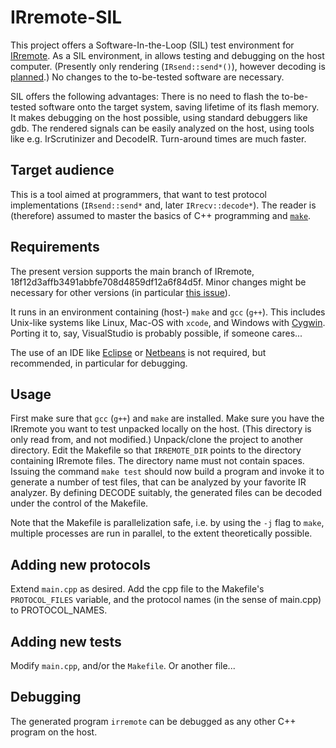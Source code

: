 # IRremote-SIL
This project offers a Software-In-the-Loop (SIL) test environment for [IRremote](https://github.com/z3t0/Arduino-IRremote).
As a SIL environment, in allows testing and debugging on the host computer.
(Presently only rendering (`IRsend::send*()`), however decoding is [planned](https://github.com/bengtmartensson/IRremote-SIL/issues/1).)
No changes to the to-be-tested software are necessary.

SIL offers the following advantages: There is no need to flash the to-be-tested software onto the target system,
saving lifetime of its flash memory. It makes debugging on the host possible, using standard debuggers like gdb.
The rendered signals can be easily analyzed on the host, using tools like e.g. IrScrutinizer and DecodeIR.
Turn-around times are much faster.

## Target audience
This is a tool aimed at programmers, that want to test protocol implementations (`IRsend::send*` and, later `IRrecv::decode*`).
The reader is (therefore) assumed to master the basics of C++ programming and [`make`](https://www.gnu.org/software/make/manual/).

## Requirements
The present version supports the main branch of IRremote, 18f12d3affb3491abbfe708d4859df12a6f84d5f.
Minor changes might be necessary for other versions (in particular [this issue](https://github.com/z3t0/Arduino-IRremote/issues/463)).

It runs in an environment containing (host-) `make` and `gcc` (`g++`). This includes Unix-like systems
like Linux, Mac-OS with `xcode`, and Windows with [Cygwin](http://www.cygwin.com/). Porting it to, say,
VisualStudio is probably possible, if someone cares...

The use of an IDE like [Eclipse](https://eclipse.org/) or [Netbeans](https://netbeans.org/)
is not required, but recommended, in particular for debugging.

## Usage
First make sure that `gcc` (`g++`) and `make` are installed.
Make sure you have the IRremote you want to test unpacked locally on the host.
(This directory is only read from, and not modified.)
Unpack/clone the project to another directory. Edit the Makefile so that
`IRREMOTE_DIR` points to the directory containing IRremote files.
The directory name must not contain spaces.
Issuing the command `make test`
should now build a program and invoke it to generate a number of test files, that can be analyzed
by your favorite IR analyzer.
By defining DECODE suitably, the generated files can be decoded under the control of the Makefile.

Note that the Makefile is parallelization safe, i.e. by using the `-j` flag to `make`, multiple processes
are run in parallel, to the extent theoretically possible.

## Adding new protocols
Extend `main.cpp` as desired. Add the cpp file to the Makefile's `PROTOCOL_FILES` variable,
and the protocol names (in the sense of main.cpp) to PROTOCOL_NAMES.

## Adding new tests
Modify `main.cpp`, and/or the `Makefile`. Or another file...

## Debugging
The generated program `irremote` can be debugged as any other C++ program on the host.
